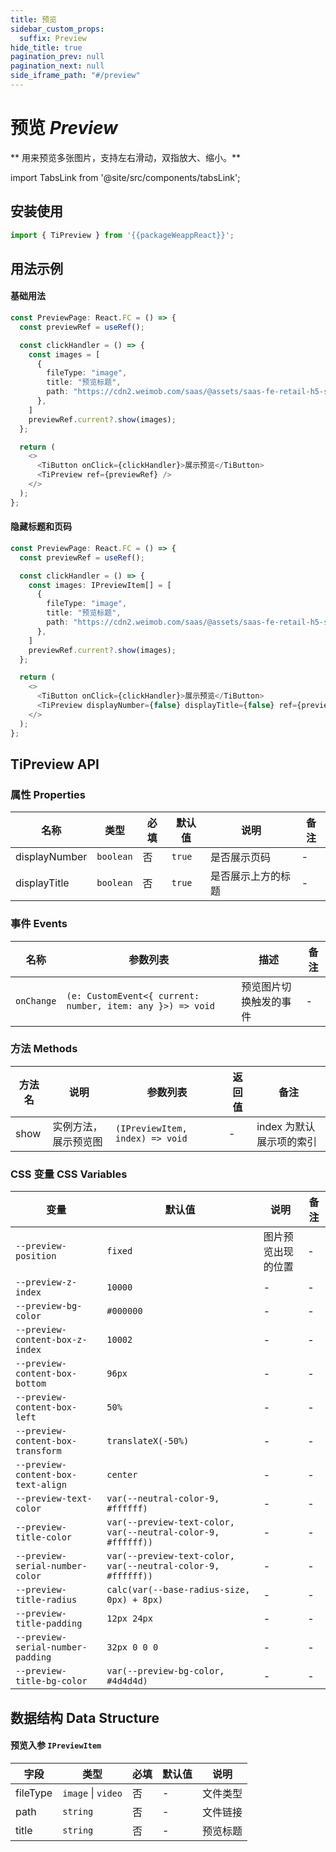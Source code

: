 ```yaml
---
title: 预览
sidebar_custom_props:
  suffix: Preview
hide_title: true
pagination_prev: null
pagination_next: null
side_iframe_path: "#/preview"
---
```


# 预览 _Preview_

** 用来预览多张图片，支持左右滑动，双指放大、缩小。**

import TabsLink from '@site/src/components/tabsLink';

<TabsLink id="tipreview-api" />

## 安装使用

```typescript jsx showLineNumbers
import { TiPreview } from '{{packageWeappReact}}';
```

## 用法示例

#### 基础用法

```typescript tsx showLineNumbers link="https://codesandbox.io/s/ti-cell-8yv5md?resolutionWidth=320&resolutionHeight=675&file=/src/example/preview.tsx"
const PreviewPage: React.FC = () => {
  const previewRef = useRef();

  const clickHandler = () => {
    const images = [
      {
        fileType: "image",
        title: "预览标题",
        path: "https://cdn2.weimob.com/saas/@assets/saas-fe-retail-h5-stc/image/titian/default1.png",
      },
    ]
    previewRef.current?.show(images);
  };

  return (
    <>
      <TiButton onClick={clickHandler}>展示预览</TiButton>
      <TiPreview ref={previewRef} />
    </>
  );
};
```

#### 隐藏标题和页码

```typescript tsx showLineNumbers
const PreviewPage: React.FC = () => {
  const previewRef = useRef();

  const clickHandler = () => {
    const images: IPreviewItem[] = [
      {
        fileType: "image",
        title: "预览标题",
        path: "https://cdn2.weimob.com/saas/@assets/saas-fe-retail-h5-stc/image/titian/default1.png",
      },
    ]
    previewRef.current?.show(images);
  };

  return (
    <>
      <TiButton onClick={clickHandler}>展示预览</TiButton>
      <TiPreview displayNumber={false} displayTitle={false} ref={previewRef} />
    </>
  );
};
```

## TiPreview API

### 属性 **Properties**

| 名称          | 类型      | 必填 | 默认值 | 说明               | 备注 |
| ------------- | --------- | ---- | ------ | ------------------ | ---- |
| displayNumber | `boolean` | 否   | `true` | 是否展示页码       | -    |
| displayTitle  | `boolean` | 否   | `true` | 是否展示上方的标题 | -    |

### 事件 **Events**

| 名称      | 参数列表                                                    | 描述             | 备注 |
| --------- | ------------------------------------------------------------ | ---------------- | ---- |
| `onChange`  | `(e: CustomEvent<{ current: number, item: any }>) => void`  | 预览图片切换触发的事件 | -  |

### 方法 **Methods**
| 方法名        | 说明         | 参数列表                        | 返回值 | 备注 |
| ------------- | ------------ | --------------------------- | ------ |------ |
| show | 实例方法，展示预览图 | `(IPreviewItem, index) => void` | -      | index 为默认展示项的索引   |

### CSS 变量 **CSS Variables**

| 变量                               | 默认值                                                       | 说明               | 备注 |
| ---------------------------------- | ------------------------------------------------------------ | ------------------ | ---- |
| `--preview-position`               | `fixed`                                                      | 图片预览出现的位置 | -    |
| `--preview-z-index`                | `10000`                                                      | -                  | -    |
| `--preview-bg-color`               | `#000000`                                                    | -                  | -    |
| `--preview-content-box-z-index`    | `10002`                                                      | -                  | -    |
| `--preview-content-box-bottom`     | `96px`                                                       | -                  | -    |
| `--preview-content-box-left`       | `50%`                                                        | -                  | -    |
| `--preview-content-box-transform`  | `translateX(-50%)`                                           | -                  | -    |
| `--preview-content-box-text-align` | `center`                                                     | -                  | -    |
| `--preview-text-color`             | `var(--neutral-color-9, #ffffff)`                            | -                  | -    |
| `--preview-title-color`            | `var(--preview-text-color, var(--neutral-color-9, #ffffff))` | -                  | -    |
| `--preview-serial-number-color`    | `var(--preview-text-color, var(--neutral-color-9, #ffffff))` | -                  | -    |
| `--preview-title-radius`           | `calc(var(--base-radius-size, 0px) + 8px)`                   | -                  | -    |
| `--preview-title-padding`          | `12px 24px`                                                  | -                  | -    |
| `--preview-serial-number-padding`  | `32px 0 0 0`                                                 | -                  | -    |
| `--preview-title-bg-color`         | `var(--preview-bg-color, #4d4d4d)`                           | -                  | -    |

## 数据结构 **Data Structure**

#### 预览入参 `IPreviewItem`

| 字段     | 类型               | 必填 | 默认值 | 说明     |
| -------- | ------------------ | ---- | ------ | -------- |
| fileType | `image` \| `video` | 否   | -      | 文件类型 |
| path     | `string`           | 否   | -      | 文件链接 |
| title    | `string`           | 否   | -      | 预览标题 |
